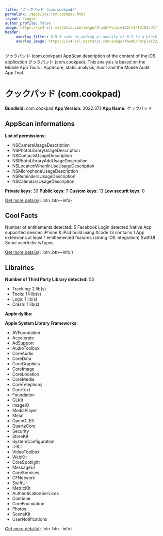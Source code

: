 ```yaml
---
title: "クックパッド (com.cookpad)"
permalink: /apps/ios/com.cookpad.html
layout: single
author_profile: false
image: https://is4-ssl.mzstatic.com/image/thumb/Purple122/v4/f3/01/df/f301df44-bd0b-85bc-8399-eff657d51e67/MainApp-AppIcon-1x_U007emarketing-0-0-0-7-0-0-85-220.png/512x512bb.jpg
header: 
     overlay_filter: 0.5 # same as adding an opacity of 0.5 to a black background
     overlay_image: https://is4-ssl.mzstatic.com/image/thumb/Purple122/v4/f3/01/df/f301df44-bd0b-85bc-8399-eff657d51e67/MainApp-AppIcon-1x_U007emarketing-0-0-0-7-0-0-85-220.png/512x512bb.jpg
---
```

クックパッド (com.cookpad) AppScan description of the content of the iOS application クックパッド (com.cookpad). This analysis is based on the Mobile App Tools : AppScore, static analysis, Audit and the Mobile Audit App Tool.

# クックパッド (com.cookpad)

**BundleId:** com.cookpad
**App Version:** 2022.37.1
**App Name:** クックパッド


## AppScan informations 

**List of permissions:** 
- NSCameraUsageDescription
- NSPhotoLibraryUsageDescription
- NSContactsUsageDescription
- NSPhotoLibraryAddUsageDescription
- NSLocationWhenInUseUsageDescription
- NSMicrophoneUsageDescription
- NSRemindersUsageDescription
- NSCalendarsUsageDescription
  
  
**Private keys:** 30
**Public keys:** 7
**Custom keys:** 13
**Low securit keys:** 0
  
[Get more details](/pricing.html){: .btn .btn--info}

## Cool Facts

Number of entitlements detected: 5
Facebook Login detected
Native App
supported devices iPhone & iPad
build using Xcode 13
contains 1 App extensions
at least 1 entitlemented features (strong iOS integration)
SwiftUI
Some userActivityTypes
  
[Get more details](/pricing.html){: .btn .btn--info }

## Librairies 
**Number of Third Party Library detected:** 55
- Tracking: 2 lib(s)
- Tools: 14 lib(s)
- Logs: 1 lib(s)
- Crash: 1 lib(s)


**Apple dylibs:**


**Apple System Library Frameworks:**
- AVFoundation
- Accelerate
- AdSupport
- AudioToolbox
- CoreAudio
- CoreData
- CoreGraphics
- CoreImage
- CoreLocation
- CoreMedia
- CoreTelephony
- CoreText
- Foundation
- GLKit
- ImageIO
- MediaPlayer
- Metal
- OpenGLES
- QuartzCore
- Security
- StoreKit
- SystemConfiguration
- UIKit
- VideoToolbox
- WebKit
- CoreSpotlight
- MessageUI
- CoreServices
- CFNetwork
- SwiftUI
- MetricKit
- AuthenticationServices
- Combine
- CoreFoundation
- Photos
- SceneKit
- UserNotifications


  
[Get more details](/pricing.html){: .btn .btn--info}


